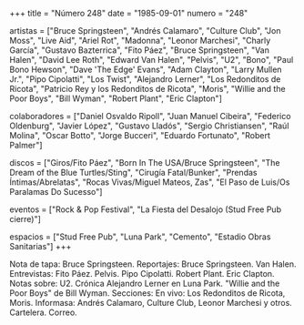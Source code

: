 +++
title = "Número 248"
date = "1985-09-01"
numero = "248"

artistas = ["Bruce Springsteen", "Andrés Calamaro", "Culture Club", "Jon Moss", "Live Aid", "Ariel Rot", "Madonna", "Leonor Marchesi", "Charly García", "Gustavo Bazterrica", "Fito Páez", "Bruce Springsteen", "Van Halen", "David Lee Roth", "Edward Van Halen", "Pelvis", "U2", "Bono", "Paul Bono Hewson", "Dave 'The Edge' Evans", "Adam Clayton", "Larry Mullen Jr.", "Pipo Cipolatti", "Los Twist", "Alejandro Lerner", "Los Redonditos de Ricota", "Patricio Rey y los Redonditos de Ricota", "Moris", "Willie and the Poor Boys", "Bill Wyman", "Robert Plant", "Eric Clapton"]

colaboradores = ["Daniel Osvaldo Ripoll", "Juan Manuel Cibeira", "Federico Oldenburg", "Javier López", "Gustavo Lladós", "Sergio Christiansen", "Raúl Molina", "Oscar Botto", "Jorge Bucceri", "Eduardo Fortunato", "Robert Palmer"]

discos = ["Giros/Fito Páez", "Born In The USA/Bruce Springsteen", "The Dream of the Blue Turtles/Sting", "Cirugía Fatal/Bunker", "Prendas Íntimas/Abrelatas", "Rocas Vivas/Miguel Mateos, Zas", "El Paso de Luis/Os Paralamas Do Sucesso"]

eventos = ["Rock & Pop Festival", "La Fiesta del Desalojo (Stud Free Pub cierre)"]

espacios = ["Stud Free Pub", "Luna Park", "Cemento", "Estadio Obras Sanitarias"]
+++

Nota de tapa: 
Bruce Springsteen. 
Reportajes:
Bruce Springsteen. Van Halen. 
Entrevistas:
Fito Páez. Pelvis. Pipo Cipolatti. Robert Plant. Eric Clapton.
Notas sobre:
U2. 
Crónica Alejandro Lerner en Luna Park.
"Willie and the Poor Boys" de Bill Wyman. 
Secciones:
En vivo: Los Redonditos de Ricota, Moris. 
Informasa: Andrés Calamaro, Culture Club, Leonor Marchesi y otros. 
Cartelera. Correo.
